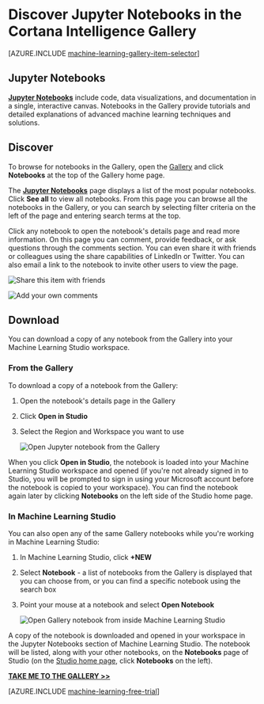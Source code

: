 <properties
    pageTitle="Cortana Intelligence Gallery Jupyter notebooks | Microsoft Azure"
    description="Discover Jupyter notebooks in the Cortana Intelligence Gallery."
    services="machine-learning"
    documentationCenter=""
    authors="garyericson"
    manager="jhubbard"
    editor="cgronlun"/>

<tags
    ms.service="machine-learning"
    ms.workload="data-services"
    ms.tgt_pltfrm="na"
    ms.devlang="na"
    ms.topic="article"
    ms.date="10/13/2016"
    ms.author="roopalik;garye"/>


# <a name="discover-jupyter-notebooks-in-the-cortana-intelligence-gallery"></a>Discover Jupyter Notebooks in the Cortana Intelligence Gallery

[AZURE.INCLUDE [machine-learning-gallery-item-selector](../../includes/machine-learning-gallery-item-selector.md)]

## <a name="jupyter-notebooks"></a>Jupyter Notebooks

**[Jupyter Notebooks](https://gallery.cortanaintelligence.com/notebooks)** include code, data visualizations, and documentation in a single, interactive canvas.
Notebooks in the Gallery provide tutorials and detailed explanations of advanced machine learning techniques and solutions.

## <a name="discover"></a>Discover

  To browse for notebooks in the Gallery, open the [Gallery](http://gallery.cortanaintelligence.com) and click **Notebooks**
 at the top of the Gallery home page.

 The **[Jupyter Notebooks](https://gallery.cortanaintelligence.com/notebooks)**
 page displays a list of the most popular notebooks.
Click **See all** to view all notebooks.
From this page you can browse all the notebooks in the Gallery, or you can search by selecting filter criteria on the left of the page and entering search terms at the top.

 Click any notebook to open the notebook's details page and read more information. On this page you can comment, provide feedback, or ask questions through the comments section. You can even share it with friends or colleagues using the share capabilities of LinkedIn or Twitter. You can also email a link to the notebook to invite other users to view the page.

![Share this item with friends](media\machine-learning-gallery-how-to-use-contribute-publish\share-links.png)

![Add your own comments](media\machine-learning-gallery-how-to-use-contribute-publish\comments.png)

## <a name="download"></a>Download

You can download a copy of any notebook from the Gallery into your Machine Learning Studio workspace.

### <a name="from-the-gallery"></a>From the Gallery

To download a copy of a notebook from the Gallery:

1. Open the notebook's details page in the Gallery

2. Click **Open in Studio**

3. Select the Region and Workspace you want to use

    ![Open Jupyter notebook from the Gallery](media\machine-learning-gallery-jupyter-notebooks\open-notebook-from-gallery.png)

When you click **Open in Studio**, the notebook is loaded into your Machine Learning Studio workspace and opened (if you're not already signed in to Studio, you will be prompted to sign in using your Microsoft account before the notebook is copied to your workspace). You can find the notebook again later by clicking **Notebooks** on the left side of the Studio home page.


### <a name="in-machine-learning-studio"></a>In Machine Learning Studio

You can also open any of the same Gallery notebooks while you're working in Machine Learning Studio:

1. In Machine Learning Studio, click **+NEW**

2. Select **Notebook** - a list of notebooks from the Gallery is displayed that you can choose from, or you can find a specific notebook using the search box

3. Point your mouse at a notebook and select **Open Notebook**

    ![Open Gallery notebook from inside Machine Learning Studio](media\machine-learning-gallery-jupyter-notebooks\open-notebook-from-studio.png)

A copy of the notebook is downloaded and opened in your workspace in the Jupyter Notebooks section of Machine Learning Studio.
The notebook will be listed, along with your other notebooks, on the **Notebooks** page of Studio (on the [Studio home page](https://studio.azureml.net/), click **Notebooks** on the left).


**[TAKE ME TO THE GALLERY >>](http://gallery.cortanaintelligence.com)**

[AZURE.INCLUDE [machine-learning-free-trial](../../includes/machine-learning-free-trial.md)]
